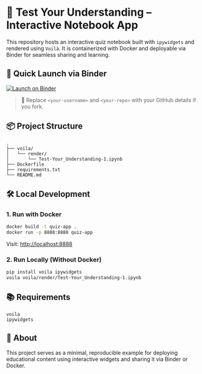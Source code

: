 # 🧪 Test Your Understanding – Interactive Notebook App

This repository hosts an interactive quiz notebook built with `ipywidgets` and rendered using `Voilà`. It is containerized with Docker and deployable via Binder for seamless sharing and learning.

## 🚀 Quick Launch via Binder

[![Launch on Binder](https://mybinder.org/badge_logo.svg)](https://mybinder.org/v2/gh/<your-username>/<your-repo>/main?urlpath=voila/render/voila/render/Test-Your_Understanding-1.ipynb)

> 🔗 Replace `<your-username>` and `<your-repo>` with your GitHub details if you fork.

## 📦 Project Structure

```
.
├── voila/
│   └── render/
│       └── Test-Your_Understanding-1.ipynb
├── Dockerfile
├── requirements.txt
└── README.md
```

## 🛠️ Local Development

### 1. Run with Docker
```bash
docker build -t quiz-app .
docker run -p 8888:8888 quiz-app
```
Visit: [http://localhost:8888](http://localhost:8888)

### 2. Run Locally (Without Docker)
```bash
pip install voila ipywidgets
voila voila/render/Test-Your_Understanding-1.ipynb
```

## 📚 Requirements

```
voila
ipywidgets
```

## 📖 About

This project serves as a minimal, reproducible example for deploying educational content using interactive widgets and sharing it via Binder or Docker.
